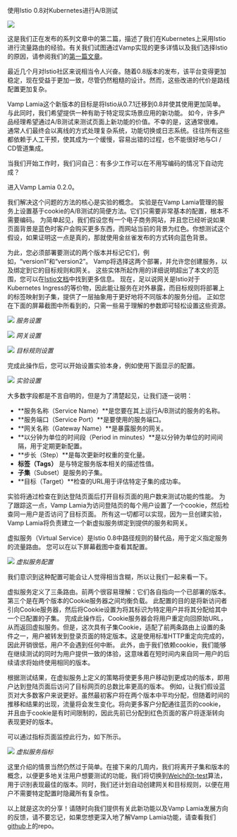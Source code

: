 使用Istio 0.8对Kubernetes进行A/B测试

![](https://ws1.sinaimg.cn/large/7134983fgy1ft55myd1kej20kb098dft.jpg)

这是我们正在发布的系列文章中的第二篇，描述了我们在Kubernetes上采用Istio进行流量路由的经验。有关我们试图通过Vamp实现的更多详情以及我们选择Istio的原因，请参阅我们的[第一篇文章](https://medium.com/vamp-io/putting-istio-to-work-8513f5218c51)。

最近几个月对Istio社区来说相当令人兴奋。随着0.8版本的发布，该平台变得更加稳定，现在受益于更加一致，尽管仍然粗糙的设计。然而，这些改进的代价是路线配置更加复杂。

Vamp Lamia这个新版本的目标是将Istio从0.7.1迁移到0.8并使其使用更加简单。与此同时，我们希望提供一种有助于特定现实场景应用的新功能。
如今，许多产品经理希望通过A/B测试来测试页面上新功能的价值。不幸的是，这通常很难。
通常人们最终会以离线的方式处理复杂系统，功能切换或日志系统。往往所有这些都依赖于人工干预，使其成为一个缓慢，容易出错的过程，也不能很好地与CI / CD管道集成。

当我们开始工作时，我们问自己：有多少工作可以在不用写编码的情况下自动完成？

进入Vamp Lamia 0.2.0。

我们解决这个问题的方法的核心是实验的概念。
实验是在Vamp Lamia管理的服务上设置基于cookie的A/B测试的简便方法。它们只需要非常基本的配置，根本不需要编码。
为简单起见，我们假设您有一个电子商务网站，并且您已经听说如果页面背景是蓝色时客户会购买更多东西，而网站当前的背景为红色。你想测试这个假设，如果证明这一点是真的，那就使用金丝雀发布的方式转向蓝色背景。

为此，您必须部署要测试的两个版本并标记它们，例如，“version1”和“version2”。 Vamp将选择这两个部署，并允许您创建服务，以及绑定到它的目标规则和网关。
这些实体所起作用的详细说明超出了本文的范围，您可以在[Istio文档](https://istio.io/docs/)中找到更多信息。
现在，足以说网关是Istio对于Kubernetes Ingress的等价物，因此能让服务在对外暴露，而目标规则将部署上的标签映射到子集，提供了一层抽象用于更好地将不同版本的服务分组。
正如您在下面的屏幕截图中所看到的，只需一些易于理解的参数即可轻松设置这些资源。

![](https://ws1.sinaimg.cn/large/7134983fgy1ft55odj8ffj20m80f1aas.jpg)
*服务设置*

![](https://ws1.sinaimg.cn/large/7134983fgy1ft55p32bxmj20m80jwaay.jpg)
*网关设置*

![](https://ws1.sinaimg.cn/large/7134983fgy1ft55pf1l3dj20m80sedgz.jpg)
*目标规则设置*

完成此操作后，您可以开始设置实验本身，例如使用下面显示的配置。

![](https://ws1.sinaimg.cn/large/7134983fgy1ft55purozaj20m80ukq47.jpg)
*实验设置*

大多数字段都是不言自明的，但是为了清楚起见，让我们逐一说明：

 -  **服务名称（Service Name）**是您要在其上运行A/B测试的服务的名称。
 -  **服务端口（Service Port）**是要使用的服务端口。
 -  **网关名称（Gateway Name）**是暴露服务的网关。
 -  **以分钟为单位的时间段（Period in minutes）**是以分钟为单位的时间间隔，用于定期更新配置。
 -  **步长（Step）**是每次更新时权重的变化量。
 -  **标签（Tags）** 是与特定服务版本相关的描述性值。
 -  **子集**（Subset）是服务的子集。
 -  **目标（Target）**检查的URL用于评估特定子集的成功率。

实验将通过检查在到达登陆页面后打开目标页面的用户数来测试功能的性能。
为了跟踪这一点，Vamp Lamia为访问登陆页的每个用户设置了一个cookie，然后检查同一用户是否访问了目标页面。
所有这一切都可以实现，因为一旦创建实验，Vamp Lamia将负责建立一个新虚拟服务绑定到提供的服务和网关。

虚拟服务（Virtual Service）是Istio 0.8中路径规则的替代品，用于定义指定服务的流量路由。
您可以在以下屏幕截图中查看其配置。

![](https://ws1.sinaimg.cn/large/7134983fgy1ft55qfs20zj20m80ob0ug.jpg)
*虚拟服务配置*

我们意识到这种配置可能会让人觉得相当含糊，所以让我们一起来看一下。

虚拟服务定义了三条路由。前两个很容易理解：它们各自指向一个已部署的版本。第三个是在两个版本的Cookie服务器之间均衡负载。
此配置的目的是将新访问者引向Cookie服务器，然后将Cookie设置为将其标识为特定用户并将其分配给其中一个已配置的子集。
完成此操作后，Cookie服务器会将用户重定向回原始URL，从而返回虚拟服务。但是，这次具有子集Cookie，适配了前两条路由上设置的条件之一，用户被转发到登录页面的特定版本。这是使用标准HTTP重定向完成的，因此开销很低，用户不会遇到任何中断。
此外，由于我们依赖cookie，我们能够在继续测试的同时为用户提供一致的体验，这意味着在短时间内来自同一用户的后续请求将始终使用相同的版本。

根据测试结果，在虚拟服务上定义的策略将使更多用户移动到更成功的版本，即用户达到登陆页面后访问了目标网页的总数比率更高的版本。
例如，让我们假设蓝页对大多数客户来说更好。虽然最初客户将在两个版本中平均分配，但随着时间的推移和结果的出现，流量将会发生变化。将向更多客户分配通往蓝页的cookie，并且由于cookie是有时间限制的，因此先前已分配到红色页面的客户将逐渐转向表现更好的版本。

可以通过指标页面监控此行为，如下所示。

![](https://ws1.sinaimg.cn/large/7134983fgy1ft55re75e9j20m80egmy0.jpg)
*虚拟服务指标*

这里介绍的情景当然仍然过于简单。在接下来的几周内，我们将离开子集和版本的概念，以便更多地关注用户想要测试的功能，我们将切换到[Welch的t-test](https://en.wikipedia.org/wiki/Welch％27s_t-test)算法，用于识别表现最佳的版本。同时，我们还计划自动创建网关和目标规则，以便在用户不需要特定配置时隐藏所有复杂性。

以上就是这次的分享！请随时向我们提供有关此新功能以及Vamp Lamia发展方向的反馈，请不要忘记，如果您想更深入地了解Vamp Lamia功能，请查看我们[github](https://github.com/magneticio/vamp2setup)上的repo。

